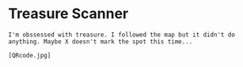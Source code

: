 # Treasure Scanner
```
I'm obssessed with treasure. I followed the map but it didn't do anything. Maybe X doesn't mark the spot this time...

[QRcode.jpg]
```
